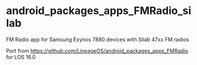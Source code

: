 # android_packages_apps_FMRadio_silab
FM Radio app for Samsung Exynos 7880 devices with Silab 47xx FM radios

Port from https://github.com/LineageOS/android_packages_apps_FMRadio for LOS 16.0
